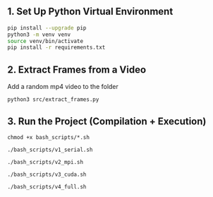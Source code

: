 ## 1. Set Up Python Virtual Environment

```bash
pip install --upgrade pip
python3 -m venv venv
source venv/bin/activate
pip install -r requirements.txt
```

## 2. Extract Frames from a Video
Add a random mp4 video to the folder
```
python3 src/extract_frames.py
```

## 3. Run the Project (Compilation + Execution)
```
chmod +x bash_scripts/*.sh
```

```
./bash_scripts/v1_serial.sh
```

```
./bash_scripts/v2_mpi.sh
```

```
./bash_scripts/v3_cuda.sh
```
```
./bash_scripts/v4_full.sh
```
